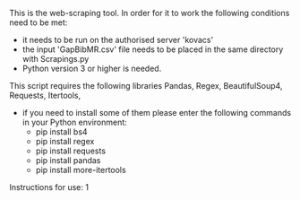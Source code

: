 This is the web-scraping tool.
In order for it to work the following conditions need to be met:
 + it needs to be run on the authorised server 'kovacs'
 + the input 'GapBibMR.csv' file needs to be placed in the same directory with Scrapings.py
 + Python version 3 or higher is needed.
 
 This script requires the following libraries Pandas, Regex, BeautifulSoup4, Requests, Itertools,
 + if you need to install some of them please enter the following commands in your Python environment:
     - pip install bs4
     - pip install regex
     - pip install requests
     - pip install pandas
     - pip install more-itertools

Instructions for use:
  1
